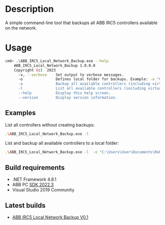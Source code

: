 # Description

A simple command-line tool that backups all ABB IRC5 controllers available on the network.

# Usage
```sh
cmd> .\ABB_IRC5_Local_Network_Backup.exe --help
    ABB_IRC5_Local_Network_Backup 1.0.0.0
    Copyright (c)  2023
      -v, --verbose    Set output to verbose messages.
      -o               Defines local folder for backups. Example: -o "C:\Users\User\Documents\Robostudio Backups\Auto\"
      -a               Backup all available controllers (including virtual ones).
      -l               List all available controllers (including virtual ones).
      --help           Display this help screen.
      --version        Display version information.
```

## Examples
List all controllers without creating backups:
```sh
.\ABB_IRC5_Local_Network_Backup.exe -l
```
List and backup all available controllers to a local folder:
```sh
.\ABB_IRC5_Local_Network_Backup.exe -l  -o "C:\Users\User\Documents\RobotStudio Backups\Auto Backups"
```

## Build requirements

- .NET Framework 4.8.1
- ABB PC [SDK 2022.3](https://developercenter.robotstudio.com/) 
- Visual Studio 2019 Community

## Latest builds

- [ABB IRC5 Local Network Backup V0.1](https://github.com/romdnop/irc5_backup_tool/releases/tag/v0.1)
